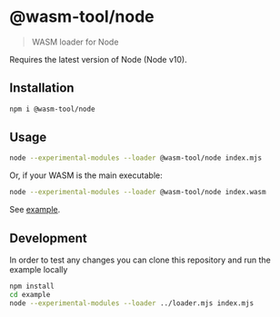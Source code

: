 # @wasm-tool/node

> WASM loader for Node

Requires the latest version of Node (Node v10).

## Installation

```sh
npm i @wasm-tool/node
```

## Usage

```sh
node --experimental-modules --loader @wasm-tool/node index.mjs
```

Or, if your WASM is the main executable:

```sh
node --experimental-modules --loader @wasm-tool/node index.wasm
```

See [example](https://github.com/wasm-tool/node-loader/tree/master/example).

## Development

In order to test any changes you can clone this repository and run the example locally

```sh
npm install
cd example
node --experimental-modules --loader ../loader.mjs index.mjs
```
